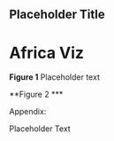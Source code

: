 ## Placeholder Title


# Africa Viz

**Figure 1**
Placeholder text



**Figure 2 ***

Appendix: 

Placeholder Text 


